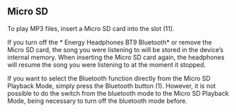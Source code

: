 ## Micro SD

To play MP3 files, insert a Micro SD card into the slot (11).

If you turn off the * Energy Headphones BT9 Bluetooth* or remove the Micro SD card, the song you were listening to will be stored in the device’s internal memory. When inserting the Micro SD card again, the headphones will resume the song you were listening to at the moment it stopped.

If you want to select the Bluetooth function directly from the Micro SD Playback Mode, simply press the Bluetooth button (1). However, it is not possible to do the switch from the bluetooth mode to the Micro SD Playback Mode, being necessary to turn off the bluetooth mode before.
